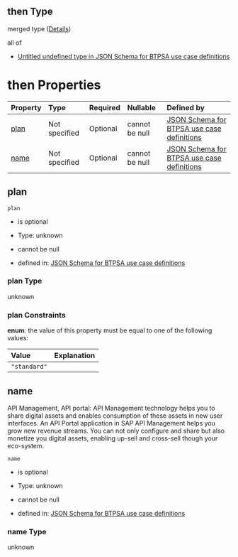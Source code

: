 ## then Type

merged type ([Details](btpsa-usecase-properties-services-items-allof-2-then-allof-4-then.md))

all of

*   [Untitled undefined type in JSON Schema for BTPSA use case definitions](btpsa-usecase-properties-services-items-allof-2-then-allof-4-then-allof-0.md "check type definition")

# then Properties

| Property      | Type          | Required | Nullable       | Defined by                                                                                                                                                                                                          |
| :------------ | :------------ | :------- | :------------- | :------------------------------------------------------------------------------------------------------------------------------------------------------------------------------------------------------------------ |
| [plan](#plan) | Not specified | Optional | cannot be null | [JSON Schema for BTPSA use case definitions](btpsa-usecase-properties-services-items-allof-2-then-allof-4-then-properties-plan.md "undefined#/properties/services/items/allOf/2/then/allOf/4/then/properties/plan") |
| [name](#name) | Not specified | Optional | cannot be null | [JSON Schema for BTPSA use case definitions](btpsa-usecase-properties-services-items-allof-2-then-allof-4-then-properties-name.md "undefined#/properties/services/items/allOf/2/then/allOf/4/then/properties/name") |

## plan



`plan`

*   is optional

*   Type: unknown

*   cannot be null

*   defined in: [JSON Schema for BTPSA use case definitions](btpsa-usecase-properties-services-items-allof-2-then-allof-4-then-properties-plan.md "undefined#/properties/services/items/allOf/2/then/allOf/4/then/properties/plan")

### plan Type

unknown

### plan Constraints

**enum**: the value of this property must be equal to one of the following values:

| Value        | Explanation |
| :----------- | :---------- |
| `"standard"` |             |

## name

API Management, API portal: API Management technology helps you to share digital assets and enables consumption of these assets in new user interfaces. An API Portal application in SAP API Management helps you grow new revenue streams. You can not only configure and share but also monetize you digital assets, enabling up-sell and cross-sell though your eco-system.

`name`

*   is optional

*   Type: unknown

*   cannot be null

*   defined in: [JSON Schema for BTPSA use case definitions](btpsa-usecase-properties-services-items-allof-2-then-allof-4-then-properties-name.md "undefined#/properties/services/items/allOf/2/then/allOf/4/then/properties/name")

### name Type

unknown
